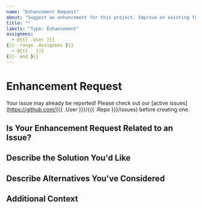 ```yaml
---
name: "Enhancement Request"
about: "Suggest an enhancement for this project. Improve an existing feature"
title: ""
labels: "Type: Enhancement"
assignees:
  - @{{{ .User }}}
{{{- range .Assignees }}}
  - @{{{ . }}}
{{{- end }}}
---
```


# Enhancement Request

Your issue may already be reported!
Please check out our [active issues](https://github.com/{{{ .User }}}/{{{ .Repo }}}/issues) before creating one.

## Is Your Enhancement Request Related to an Issue?

<!--
If yes, provide a clear and concise description of what the problem is
E.g.:
  Issue #
  I'm always frustrated when...
-->

## Describe the Solution You'd Like

<!--
A clear and concise description of what you'd like
-->

## Describe Alternatives You've Considered

<!--
A clear and concise description of other alternatives you have considered
-->

## Additional Context

<!--
Any other extra context or information
-->
